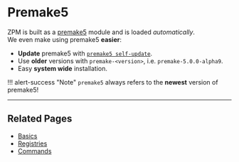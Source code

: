# Premake5
ZPM is built as a [premake5](http://premake.github.io/) module and is loaded *automatically*.   
We even make using premake5 **easier**:  

* **Update** premake5 with [`premake5 self-update`](../basics/commands/#self-update).
* Use **older** versions with `premake-<version>`, i.e. `premake-5.0.0-alpha9`.
* Easy **system wide** installation.

!!! alert-success "Note"
    `premake5` always refers to the **newest** version of premake5!

----

## Related Pages

* [Basics](../basics/basics)
* [Registries](../basics/registries)
* [Commands](../basics/command)